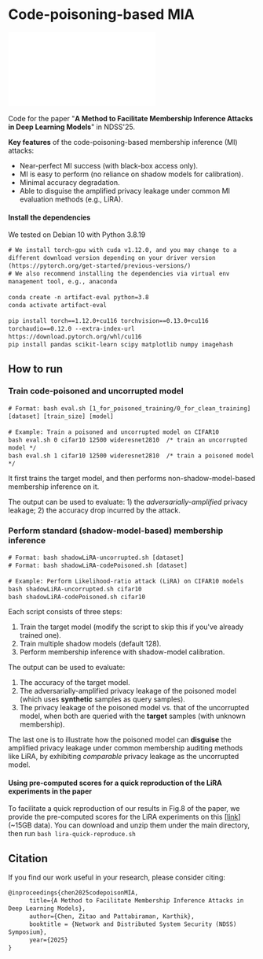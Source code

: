 # Code-poisoning-based MIA


![](attack-fig.pdf "Title")


Code for the paper "**A Method to Facilitate Membership Inference Attacks in Deep Learning Models**" in NDSS'25.

**Key features** of the code-poisoning-based membership inference (MI) attacks:

- Near-perfect  MI success (with black-box access only).
- MI is easy to perform (no reliance on shadow models for calibration). 
- Minimal accuracy degradation. 
- Able to disguise the amplified privacy leakage under common MI evaluation methods (e.g., LiRA). 



#### Install the dependencies 

We tested on Debian 10 with Python 3.8.19

```
# We install torch-gpu with cuda v1.12.0, and you may change to a different download version depending on your driver version (https://pytorch.org/get-started/previous-versions/)
# We also recommend installing the dependencies via virtual env management tool, e.g., anaconda

conda create -n artifact-eval python=3.8
conda activate artifact-eval

pip install torch==1.12.0+cu116 torchvision==0.13.0+cu116 torchaudio==0.12.0 --extra-index-url https://download.pytorch.org/whl/cu116 
pip install pandas scikit-learn scipy matplotlib numpy imagehash

```

## How to run

### Train code-poisoned and uncorrupted model

```
# Format: bash eval.sh [1_for_poisoned_training/0_for_clean_training] [dataset] [train_size] [model]

# Example: Train a poisoned and uncorrupted model on CIFAR10
bash eval.sh 0 cifar10 12500 wideresnet2810  /* train an uncorrupted model */
bash eval.sh 1 cifar10 12500 wideresnet2810  /* train a poisoned model */
```

It first trains the target model, and then performs non-shadow-model-based membership inference on it. 

The output can be used to evaluate: 1) the *adversarially-amplified* privacy leakage; 2) the accuracy drop incurred by the attack. 


### Perform standard (shadow-model-based) membership inference

```
# Format: bash shadowLiRA-uncorrupted.sh [dataset]
# Format: bash shadowLiRA-codePoisoned.sh [dataset]

# Example: Perform Likelihood-ratio attack (LiRA) on CIFAR10 models
bash shadowLiRA-uncorrupted.sh cifar10
bash shadowLiRA-codePoisoned.sh cifar10
```

Each script consists of three steps: 

1. Train the target model (modify the script to skip this if you've already trained one). 
2. Train multiple shadow models (default 128).
3. Perform membership inference with shadow-model calibration. 


The output can be used to evaluate: 

1. The accuracy of the target model.
2. The adversarially-amplified privacy leakage of the poisoned model (which uses **synthetic** samples as query samples). 
3. The privacy leakage of the poisoned model vs. that of the uncorrupted model, when both are queried with the **target** samples (with unknown membership). 

The last one is to illustrate how the poisoned model can **disguise** the amplified privacy leakage under common membership auditing methods like LiRA, by exhibiting *comparable* privacy leakage as the uncorrupted model. 


#### Using pre-computed scores for a quick reproduction of the LiRA experiments in the paper

To facilitate a quick reproduction of our results in Fig.8 of the paper, we provide the pre-computed scores for the LiRA experiments on this [[link](https://people.ece.ubc.ca/zitaoc/files/NDSS25-artifact-pre-computed-lira-score.tar)] (~15GB data). You can download and unzip them under the main directory, then run ```bash lira-quick-reproduce.sh```



## Citation
If you find our work useful in your research, please consider citing: 

```
@inproceedings{chen2025codepoisonMIA,
      title={A Method to Facilitate Membership Inference Attacks in Deep Learning Models}, 
      author={Chen, Zitao and Pattabiraman, Karthik},
      booktitle = {Network and Distributed System Security (NDSS) Symposium},
      year={2025}
}
```




